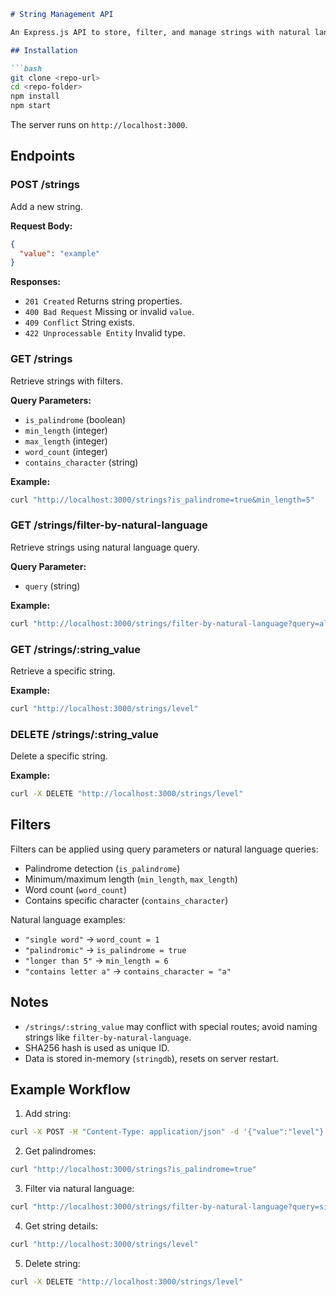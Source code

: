 ````markdown
# String Management API

An Express.js API to store, filter, and manage strings with natural language filtering and properties like palindrome detection, word count, and character frequency.

## Installation

```bash
git clone <repo-url>
cd <repo-folder>
npm install
npm start
````

The server runs on `http://localhost:3000`.

## Endpoints

### POST /strings

Add a new string.

**Request Body:**

```json
{
  "value": "example"
}
```

**Responses:**

* `201 Created` Returns string properties.
* `400 Bad Request` Missing or invalid `value`.
* `409 Conflict` String exists.
* `422 Unprocessable Entity` Invalid type.

### GET /strings

Retrieve strings with filters.

**Query Parameters:**

* `is_palindrome` (boolean)
* `min_length` (integer)
* `max_length` (integer)
* `word_count` (integer)
* `contains_character` (string)

**Example:**

```bash
curl "http://localhost:3000/strings?is_palindrome=true&min_length=5"
```

### GET /strings/filter-by-natural-language

Retrieve strings using natural language query.

**Query Parameter:**

* `query` (string)

**Example:**

```bash
curl "http://localhost:3000/strings/filter-by-natural-language?query=all%20single%20word%20palindromic%20strings"
```

### GET /strings/:string_value

Retrieve a specific string.

**Example:**

```bash
curl "http://localhost:3000/strings/level"
```

### DELETE /strings/:string_value

Delete a specific string.

**Example:**

```bash
curl -X DELETE "http://localhost:3000/strings/level"
```

## Filters

Filters can be applied using query parameters or natural language queries:

* Palindrome detection (`is_palindrome`)
* Minimum/maximum length (`min_length`, `max_length`)
* Word count (`word_count`)
* Contains specific character (`contains_character`)

Natural language examples:

* `"single word"` → `word_count = 1`
* `"palindromic"` → `is_palindrome = true`
* `"longer than 5"` → `min_length = 6`
* `"contains letter a"` → `contains_character = "a"`

## Notes

* `/strings/:string_value` may conflict with special routes; avoid naming strings like `filter-by-natural-language`.
* SHA256 hash is used as unique ID.
* Data is stored in-memory (`stringdb`), resets on server restart.

## Example Workflow

1. Add string:

```bash
curl -X POST -H "Content-Type: application/json" -d '{"value":"level"}' http://localhost:3000/strings
```

2. Get palindromes:

```bash
curl "http://localhost:3000/strings?is_palindrome=true"
```

3. Filter via natural language:

```bash
curl "http://localhost:3000/strings/filter-by-natural-language?query=single%20word%20palindromes%20longer%20than%204"
```

4. Get string details:

```bash
curl "http://localhost:3000/strings/level"
```

5. Delete string:

```bash
curl -X DELETE "http://localhost:3000/strings/level"
```

```
```
